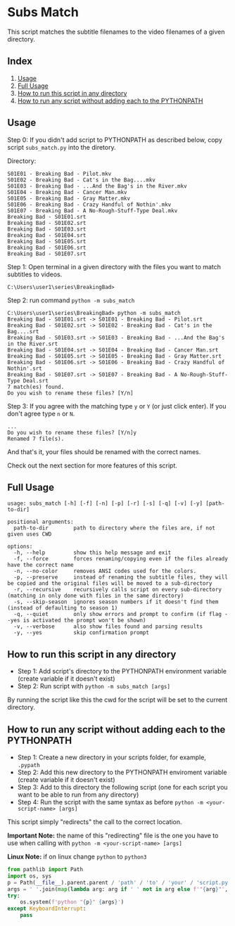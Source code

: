 # Subs Match

This script matches the subtitle filenames to the video filenames of a given directory.

## Index
1. [Usage](#usage)
1. [Full Usage](#full-usage)
1. [How to run this script in any directory](#how-to-run-this-script-in-any-directory)
1. [How to run any script without adding each to the PYTHONPATH](#how-to-run-any-script-without-adding-each-to-the-pythonpath)

## Usage

Step 0: If you didn't add script to PYTHONPATH as described below, copy script `subs_match.py` into the diretory.

Directory:
```
S01E01 - Breaking Bad - Pilot.mkv
S01E02 - Breaking Bad - Cat's in the Bag....mkv
S01E03 - Breaking Bad - ...And the Bag's in the River.mkv
S01E04 - Breaking Bad - Cancer Man.mkv
S01E05 - Breaking Bad - Gray Matter.mkv
S01E06 - Breaking Bad - Crazy Handful of Nothin'.mkv
S01E07 - Breaking Bad - A No-Rough-Stuff-Type Deal.mkv
Breaking Bad - S01E01.srt
Breaking Bad - S01E02.srt
Breaking Bad - S01E03.srt
Breaking Bad - S01E04.srt
Breaking Bad - S01E05.srt
Breaking Bad - S01E06.srt
Breaking Bad - S01E07.srt
```

Step 1: Open terminal in a given directory with the files you want to match subtitles to videos.

```
C:\Users\user1\series\BreakingBad>
```

Step 2: run command `python -m subs_match`

```
C:\Users\user1\series\BreakingBad> python -m subs_match
Breaking Bad - S01E01.srt -> S01E01 - Breaking Bad - Pilot.srt
Breaking Bad - S01E02.srt -> S01E02 - Breaking Bad - Cat's in the Bag....srt
Breaking Bad - S01E03.srt -> S01E03 - Breaking Bad - ...And the Bag's in the River.srt
Breaking Bad - S01E04.srt -> S01E04 - Breaking Bad - Cancer Man.srt
Breaking Bad - S01E05.srt -> S01E05 - Breaking Bad - Gray Matter.srt
Breaking Bad - S01E06.srt -> S01E06 - Breaking Bad - Crazy Handful of Nothin'.srt
Breaking Bad - S01E07.srt -> S01E07 - Breaking Bad - A No-Rough-Stuff-Type Deal.srt
7 match(es) found.
Do you wish to rename these files? [Y/n]
```

Step 3: If you agree with the matching type `y` or `Y` (or just click enter). If you don't agree type `n` or `N`.

```
...
Do you wish to rename these files? [Y/n]y
Renamed 7 file(s).
```

And that's it, your files should be renamed with the correct names.

Check out the next section for more features of this script.

## Full Usage

```
usage: subs_match [-h] [-f] [-n] [-p] [-r] [-s] [-q] [-v] [-y] [path-to-dir]

positional arguments:
  path-to-dir        path to directory where the files are, if not given uses CWD

options:
  -h, --help         show this help message and exit
  -f, --force        forces renaming/copying even if the files already have the correct name
  -n, --no-color     removes ANSI codes used for the colors.
  -p, --preserve     instead of renaming the subtitle files, they will be copied and the original files will be moved to a sub-directory
  -r, --recursive    recursively calls script on every sub-directory (matching in only done with files in the same directory)
  -s, --skip-season  ignores season numbers if it doesn't find them (instead of defaulting to season 1)
  -q, --quiet        only show errors and prompt to confirm (if flag --yes is activated the prompt won't be shown)
  -v, --verbose      also show files found and parsing results
  -y, --yes          skip confirmation prompt
```

## How to run this script in any directory

- Step 1: Add script's directory to the PYTHONPATH environment variable (create variable if it doesn't exist)
- Step 2: Run script with `python -m subs_match [args]`

By running the script like this the cwd for the script will be set to the current directory.

## How to run any script without adding each to the PYTHONPATH

- Step 1: Create a new directory in your scripts folder, for example, `.pypath`
- Step 2: Add this new directory to the PYTHONPATH enviroment variable (create variable if it doesn't exist)
- Step 3: Add to this directory the following script (one for each script you want to be able to run from any directory)
- Step 4: Run the script with the same syntax as before `python -m <your-script-name> [args]`

This script simply "redirects" the call to the correct location.

**Important Note:** the name of this "redirecting" file is the one you have to use when calling with `python -m <your-script-name> [args]`

**Linux Note:** if on linux change `python` to `python3`
```py
from pathlib import Path
import os, sys
p = Path(__file__).parent.parent / 'path' / 'to' / 'your' / 'script.py'
args = ' '.join(map(lambda arg: arg if ' ' not in arg else f'"{arg}"', sys.argv[1:]))
try:
    os.system(f'python "{p}" {args}')
except KeyboardInterrupt:
    pass
```
